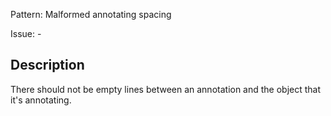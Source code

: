 Pattern: Malformed annotating spacing

Issue: -

## Description

There should not be empty lines between an annotation and the object that it's annotating.